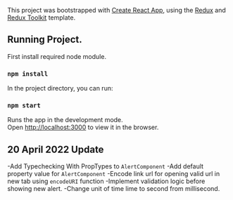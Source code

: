 This project was bootstrapped with [Create React App](https://github.com/facebook/create-react-app), using the [Redux](https://redux.js.org/) and [Redux Toolkit](https://redux-toolkit.js.org/) template.

## Running Project.
First install required node module.

### `npm install`

In the project directory, you can run:

### `npm start`

Runs the app in the development mode.<br />
Open [http://localhost:3000](http://localhost:3000) to view it in the browser.


## 20 April 2022 Update
-Add Typechecking With PropTypes to `AlertComponent`
-Add default property value for `AlertComponent`
-Encode link url for opening valid url in new tab using `encodeURI` function
-Implement validation logic before showing new alert.
-Change unit of time lime to second from millisecond.
